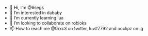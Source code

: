 - 👋 Hi, I’m @6segs
- 👀 I’m interested in dababy
- 🌱 I’m currently learning lua
- 💞️ I’m looking to collaborate on robloks
- 📫 How to reach me @0rxc3 on twitter, luv#7792 and noclipz on ig

<!---
6segs/6segs is a ✨ special ✨ repository because its `README.md` (this file) appears on your GitHub profile.
You can click the Preview link to take a look at your changes. ok
--->
